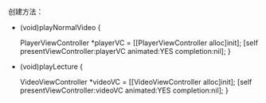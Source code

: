 创建方法：
- (void)playNormalVideo {

    PlayerViewController *playerVC = [[PlayerViewController alloc]init];
    [self presentViewController:playerVC animated:YES completion:nil];
}

- (void)playLecture {
    
    VideoViewController *videoVC = [[VideoViewController alloc]init];
    [self presentViewController:videoVC animated:YES completion:nil];
}
